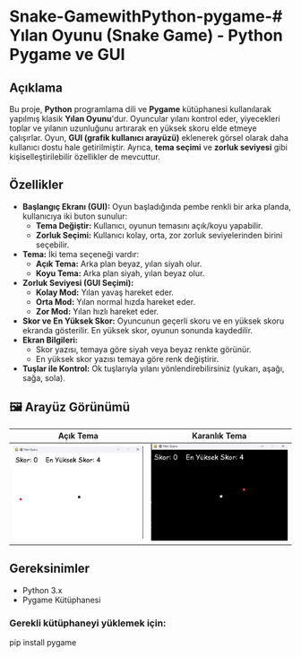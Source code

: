 # Snake-GamewithPython-pygame-# Yılan Oyunu (Snake Game) - Python Pygame ve GUI

## Açıklama
Bu proje, **Python** programlama dili ve **Pygame** kütüphanesi kullanılarak yapılmış klasik **Yılan Oyunu**'dur. 
Oyuncular yılanı kontrol eder, yiyecekleri toplar ve yılanın uzunluğunu artırarak en yüksek skoru elde etmeye çalışırlar.
 Oyun, **GUI (grafik kullanıcı arayüzü)** eklenerek görsel olarak daha kullanıcı dostu hale getirilmiştir. 
 Ayrıca, **tema seçimi** ve **zorluk seviyesi** gibi kişiselleştirilebilir özellikler de mevcuttur.

## Özellikler
- **Başlangıç Ekranı (GUI):** Oyun başladığında pembe renkli bir arka planda, kullanıcıya iki buton sunulur:
  - **Tema Değiştir:** Kullanıcı, oyunun temasını açık/koyu yapabilir.
  - **Zorluk Seçimi:** Kullanıcı kolay, orta, zor zorluk seviyelerinden birini seçebilir.
- **Tema:** İki tema seçeneği vardır:
  - **Açık Tema:** Arka plan beyaz, yılan siyah olur.
  - **Koyu Tema:** Arka plan siyah, yılan beyaz olur.
- **Zorluk Seviyesi (GUI Seçimi):**
  - **Kolay Mod:** Yılan yavaş hareket eder.
  - **Orta Mod:** Yılan normal hızda hareket eder.
  - **Zor Mod:** Yılan hızlı hareket eder.
- **Skor ve En Yüksek Skor:** Oyuncunun geçerli skoru ve en yüksek skoru ekranda gösterilir. En yüksek skor, oyunun sonunda kaydedilir.
- **Ekran Bilgileri:** 
  - Skor yazısı, temaya göre siyah veya beyaz renkte görünür.
  - En yüksek skor yazısı temaya göre renk değiştirir.
- **Tuşlar ile Kontrol:** Ok tuşlarıyla yılanı yönlendirebilirsiniz (yukarı, aşağı, sağa, sola).

## 🖼️ Arayüz Görünümü

| Açık Tema | Karanlık Tema |
|----------|----------------|
| ![light](docs/light.png) | ![dark](docs/dark.png) |

## Gereksinimler
- Python 3.x
- Pygame Kütüphanesi

### Gerekli kütüphaneyi yüklemek için:

pip install pygame

